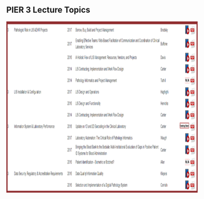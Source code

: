
## PIER 3 Lecture Topics

<p align="center">
  <img width="1000" height="450" src="https://github.com/jongtaek-kim/Informatics-Resource-For-Pathologists/blob/master/docs/images/PIER%203.png">
</p>
